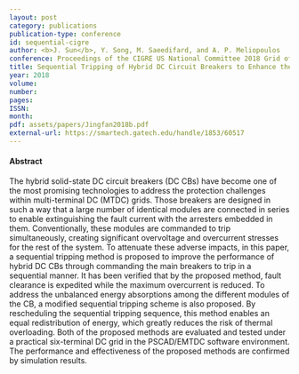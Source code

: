 ```yaml
---
layout: post
category: publications
publication-type: conference
id: sequential-cigre
author: <b>J. Sun</b>, Y. Song, M. Saeedifard, and A. P. Meliopoulos
conference: Proceedings of the CIGRE US National Committee 2018 Grid of the Future Symposium
title: Sequential Tripping of Hybrid DC Circuit Breakers to Enhance the Fault Interruption Capability in Multi-Terminal DC Grids
year: 2018
volume:
number:
pages:
ISSN:
month:
pdf: assets/papers/Jingfan2018b.pdf
external-url: https://smartech.gatech.edu/handle/1853/60517
---
```


#### Abstract

The hybrid solid-state DC circuit breakers (DC CBs) have become one of the most promising technologies to address the protection challenges within multi-terminal DC (MTDC) grids. Those breakers are designed in such a way that a large number of identical modules are connected in series to enable extinguishing the fault current with the arresters embedded in them. Conventionally, these modules are commanded to trip simultaneously, creating significant overvoltage and overcurrent stresses for the rest of the system. To attenuate these adverse impacts, in this paper, a sequential tripping method is proposed to improve the performance of hybrid DC CBs through commanding the main breakers to trip in a sequential manner. It has been verified that by the proposed method, fault clearance is expedited while the maximum overcurrent is reduced. To address the unbalanced energy absorptions among the different modules of the CB, a modified sequential tripping scheme is also proposed. By rescheduling the sequential tripping sequence, this method enables an equal redistribution of energy, which greatly reduces the risk of thermal overloading. Both of the proposed methods are evaluated and tested under a practical six-terminal DC grid in the PSCAD/EMTDC software environment. The performance and effectiveness of the proposed methods are confirmed by simulation results.